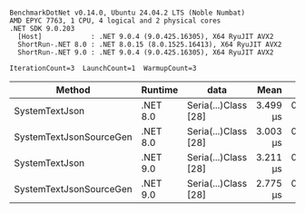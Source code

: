 ```

BenchmarkDotNet v0.14.0, Ubuntu 24.04.2 LTS (Noble Numbat)
AMD EPYC 7763, 1 CPU, 4 logical and 2 physical cores
.NET SDK 9.0.203
  [Host]            : .NET 9.0.4 (9.0.425.16305), X64 RyuJIT AVX2
  ShortRun-.NET 8.0 : .NET 8.0.15 (8.0.1525.16413), X64 RyuJIT AVX2
  ShortRun-.NET 9.0 : .NET 9.0.4 (9.0.425.16305), X64 RyuJIT AVX2

IterationCount=3  LaunchCount=1  WarmupCount=3  

```
| Method                  | Runtime  | data                 | Mean     | Error     | StdDev    | Min      | Max      | Gen0   | Allocated |
|------------------------ |--------- |--------------------- |---------:|----------:|----------:|---------:|---------:|-------:|----------:|
| SystemTextJson          | .NET 8.0 | Seria(...)Class [28] | 3.499 μs | 0.4843 μs | 0.0265 μs | 3.479 μs | 3.529 μs | 0.1259 |   2.07 KB |
| SystemTextJsonSourceGen | .NET 8.0 | Seria(...)Class [28] | 3.003 μs | 0.3324 μs | 0.0182 μs | 2.985 μs | 3.022 μs | 0.1335 |    2.2 KB |
| SystemTextJson          | .NET 9.0 | Seria(...)Class [28] | 3.211 μs | 0.2309 μs | 0.0127 μs | 3.197 μs | 3.221 μs | 0.1259 |   2.07 KB |
| SystemTextJsonSourceGen | .NET 9.0 | Seria(...)Class [28] | 2.775 μs | 0.0787 μs | 0.0043 μs | 2.771 μs | 2.779 μs | 0.1335 |    2.2 KB |
